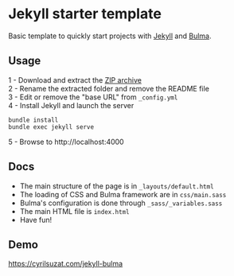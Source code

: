 # Jekyll starter template

Basic template to quickly start projects with [Jekyll](https://jekyllrb.com/) and [Bulma](https://bulma.io/).

## Usage

1 - Download and extract the [ZIP archive](https://github.com/cyrilsuzat/jekyll-bulma/archive/main.zip)  
2 - Rename the extracted folder and remove the README file  
3 - Edit or remove the "base URL" from `_config.yml`  
4 - Install Jekyll and launch the server  

```
bundle install
bundle exec jekyll serve
```

5 - Browse to http://localhost:4000

## Docs

- The main structure of the page is in `_layouts/default.html`
- The loading of CSS and Bulma framework are in `css/main.sass`
- Bulma's configuration is done through `_sass/_variables.sass`
- The main HTML file is `index.html`
- Have fun!

## Demo

https://cyrilsuzat.com/jekyll-bulma
